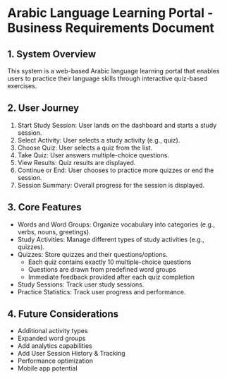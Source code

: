 # Arabic Language Learning Portal - Business Requirements Document

## 1. System Overview
This system is a web-based Arabic language learning portal that enables users to practice their language skills through interactive quiz-based exercises.

## 2. User Journey
1. Start Study Session: User lands on the dashboard and starts a study session.
2. Select Activity: User selects a study activity (e.g., quiz).
3. Choose Quiz: User selects a quiz from the list.
4. Take Quiz: User answers multiple-choice questions.
5. View Results: Quiz results are displayed.
6. Continue or End: User chooses to practice more quizzes or end the session.
7. Session Summary: Overall progress for the session is displayed.

## 3. Core Features
- Words and Word Groups: Organize vocabulary into categories (e.g., verbs, nouns, greetings).
- Study Activities: Manage different types of study activities (e.g., quizzes).
- Quizzes: Store quizzes and their questions/options.
  - Each quiz contains exactly 10 multiple-choice questions
  - Questions are drawn from predefined word groups
  - Immediate feedback provided after each quiz completion
- Study Sessions: Track user study sessions.
- Practice Statistics: Track user progress and performance.

## 4. Future Considerations
- Additional activity types
- Expanded word groups
- Add analytics capabilities
- Add User Session History & Tracking
- Performance optimization
- Mobile app potential